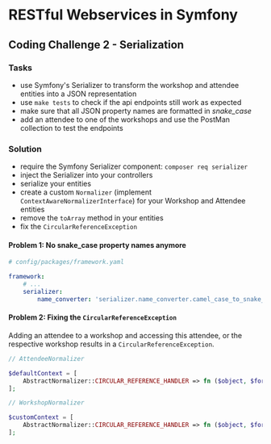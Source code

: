# RESTful Webservices in Symfony

## Coding Challenge 2 - Serialization

### Tasks

- use Symfony's Serializer to transform the workshop and attendee entities into a JSON representation
- use `make tests` to check if the api endpoints still work as expected
- make sure that all JSON property names are formatted in _snake_case_
- add an attendee to one of the workshops and use the PostMan collection to test the endpoints

### Solution

- require the Symfony Serializer component: `composer req serializer`
- inject the Serializer into your controllers
- serialize your entities
- create a custom `Normalizer` (implement `ContextAwareNormalizerInterface`) for your Workshop and Attendee entities
- remove the `toArray` method in your entities
- fix the `CircularReferenceException`

#### Problem 1: No snake_case property names anymore

```yaml
# config/packages/framework.yaml

framework:
    # ...
    serializer:
        name_converter: 'serializer.name_converter.camel_case_to_snake_case'
```

#### Problem 2: Fixing the `CircularReferenceException`

Adding an attendee to a workshop and accessing this attendee, or the respective workshop results in a `CircularReferenceException`.

```php
// AttendeeNormalizer

$defaultContext = [
    AbstractNormalizer::CIRCULAR_REFERENCE_HANDLER => fn ($object, $format, $context) => $object->getFirstname().' '.$object->getLastname(),
];
```

```php
// WorkshopNormalizer

$customContext = [
    AbstractNormalizer::CIRCULAR_REFERENCE_HANDLER => fn ($object, $format, $context) =>  $object->getTitle(),
];
```
